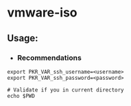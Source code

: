 # **vmware-iso**

## **Usage:**

* ### **Recommendations**

```shell
export PKR_VAR_ssh_username=<username>
export PKR_VAR_ssh_password=<password>
```

```shell
# Validate if you in current directory
echo $PWD
```
